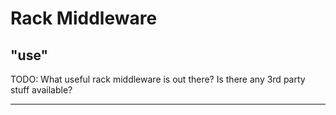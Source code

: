Rack Middleware
===============

"use"
-----

TODO: What useful rack middleware is out there?  Is there any 3rd party stuff available?

* * *
